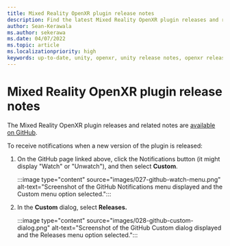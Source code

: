 ```yaml
---
title: Mixed Reality OpenXR plugin release notes
description: Find the latest Mixed Reality OpenXR plugin releases and related notes on GitHub.
author: Sean-Kerawala
ms.author: sekerawa
ms.date: 04/07/2022
ms.topic: article
ms.localizationpriority: high
keywords: up-to-date, unity, openxr, unity release notes, openxr release notes, mixed reality release notes, plugin, plugins
---
```


# Mixed Reality OpenXR plugin release notes

The Mixed Reality OpenXR plugin releases and related notes are [available on GitHub](https://github.com/microsoft/OpenXR-Unity-MixedReality-Samples/releases).

To receive notifications when a new version of the plugin is released:

1. On the GitHub page linked above, click the Notifications button (it might display "Watch" or "Unwatch"), and then select **Custom**.

    :::image type="content" source="images/027-github-watch-menu.png" alt-text="Screenshot of the GitHub Notifications menu displayed and the Custom menu option selected.":::

1. In the **Custom** dialog, select **Releases.**

    :::image type="content" source="images/028-github-custom-dialog.png" alt-text="Screenshot of the GitHub Custom dialog displayed and the Releases menu option selected.":::